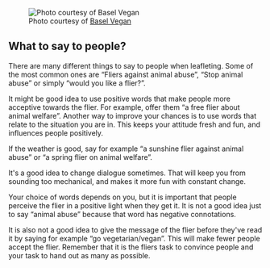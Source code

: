 <figure class="align-left">
  <img src="guide-leafleting-3.jpg" alt="Photo courtesy of Basel Vegan"/>
  <figcaption>Photo courtesy of <a target="_blank"
  href="http://basel-vegan.ch">Basel Vegan</a></figcaption>
</figure>

## What to say to people?

There are many different things to say to people when leafleting. Some of the
most common ones are “Fliers against animal abuse”, “Stop animal abuse” or
simply “would you like a flier?”.  

It might be good idea to use positive words that make people more acceptive
towards the flier. For example, offer them “a free flier about animal welfare”.
Another way to improve your chances is to use words that relate to the situation
you are in. This keeps your attitude fresh and fun, and influences people
positively.  

If the weather is good, say for example “a sunshine flier against animal abuse”
or “a spring flier on animal welfare”.  

It's a good idea to change dialogue sometimes. That will keep you from sounding
too mechanical, and makes it more fun with constant change.  

Your choice of words depends on you, but it is important that people perceive
the flier in a positive light when they get it. It is not a good idea just to
say “animal abuse” because that word has negative connotations.  

It is also not a good idea to give the message of the flier before they've read
it by saying for example “go vegetarian/vegan”. This will make fewer people
accept the flier. Remember that it is the fliers task to convince people and
your task to hand out as many as possible.
